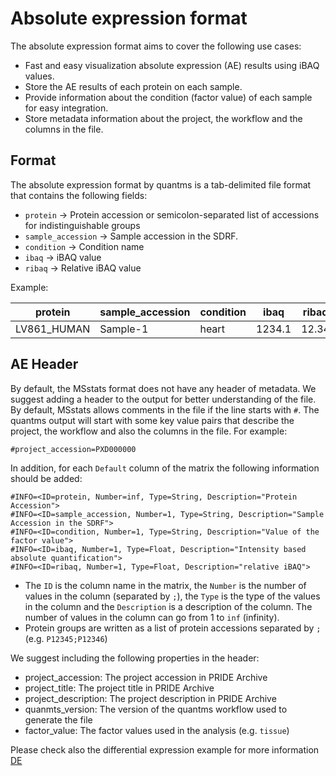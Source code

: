 # Absolute expression format

The absolute expression format aims to cover the following use cases:

- Fast and easy visualization absolute expression (AE) results using iBAQ values. 
- Store the AE results of each protein on each sample.
- Provide information about the condition (factor value) of each sample for easy integration.
- Store metadata information about the project, the workflow and the columns in the file.

## Format 
The absolute expression format by quantms is a tab-delimited file format that contains the following fields:

- `protein` -> Protein accession or semicolon-separated list of accessions for indistinguishable groups
- `sample_accession` -> Sample accession in the SDRF.
- `condition` -> Condition name
- `ibaq` -> iBAQ value
- `ribaq` -> Relative iBAQ value

Example: 

| protein     | sample_accession | condition | ibaq   | ribaq |
|-------------|------------------|-----------|--------|-------|
| LV861_HUMAN | Sample-1         | heart     | 1234.1 | 12.34 |

## AE Header 

By default, the MSstats format does not have any header of metadata. We suggest adding a header to the output for better understanding of the file. By default, MSstats allows comments in the file if the line starts with `#`. The quantms output will start with some key value pairs that describe the project, the workflow and also the columns in the file. For example: 

`#project_accession=PXD000000`

In addition, for each `Default` column of the matrix the following information should be added: 

```
#INFO=<ID=protein, Number=inf, Type=String, Description="Protein Accession">
#INFO=<ID=sample_accession, Number=1, Type=String, Description="Sample Accession in the SDRF">
#INFO=<ID=condition, Number=1, Type=String, Description="Value of the factor value">
#INFO=<ID=ibaq, Number=1, Type=Float, Description="Intensity based absolute quantification">
#INFO=<ID=ribaq, Number=1, Type=Float, Description="relative iBAQ">
```

- The `ID` is the column name in the matrix, the `Number` is the number of values in the column (separated by `;`), the `Type` is the type of the values in the column and the `Description` is a description of the column. The number of values in the column can go from 1 to `inf` (infinity).
- Protein groups are written as a list of protein accessions separated by `;` (e.g. `P12345;P12346`) 

We suggest including the following properties in the header: 

- project_accession: The project accession in PRIDE Archive
- project_title: The project title in PRIDE Archive
- project_description: The project description in PRIDE Archive
- quanmts_version: The version of the quantms workflow used to generate the file
- factor_value: The factor values used in the analysis (e.g. `tissue`)


Please check also the differential expression example for more information [DE](DE.md)



